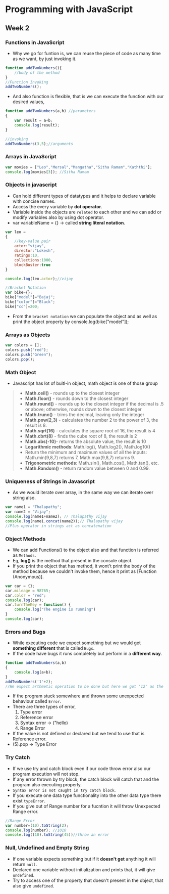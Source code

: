 # Programming with JavaScript
## Week 2
### Functions in JavaScript
* Why we go for funtion is, we can reuse the piece of code as many time as we want, by just invoking it.
```javascript
function addTwoNumbers(){
    //body of the method
}
//Function Invoking
addTwoNumbers();
```
* And also function is flexible, that is we can execute the function with our desired values,
```javascript
function addTwoNumbers(a,b) //parameters
{
    var result = a+b;
    console.log(result);
}

//invoking
addTwoNumbers(3,5);//arguments
```
### Arrays in JavaScript
```javascript
var movies = ["Leo","Mersal","Mangatha","Sitha Ramam","Kaththi"];
console.log(movies[3]); //Sitha Ramam
```
### Objects in javascript
* Can hold different types of datatypes and it helps to declare variable with concise names.
* Access the every variable by **dot operator**.
* Variable inside the objects are `related` to each other and we can add or modify variables also by using dot operator.
* var variableName = {} -> called **string literal notation**.
```javascript
var leo = 
{
    //key-value pair
    actor:"vijay",
    director:"Lokesh",
    ratings:10,
    collections:1000,
    blockBuster:true
}

console.log(leo.actor);//vijay
```
```javascript
//Bracket Notation
var bike={};
bike["model"]="Bajaj";
bike["color"]="Black";
bike["cc"]=200;
```
* From the `bracket notation` we can populate the object and as well as print the object property by console.log(bike["model"]);

### Arrays as Objects
```javascript
var colors = [];
colors.push("red");
colors.push("Green");
colors.pop();
```
### Math Object
* Javascript has lot of buitl-in object, math object is one of those group
 > - **Math.ceil()** - rounds up to the closest integer 
 > - **Math.floor()** - rounds down to the closest integer 
 > - **Math.round()** - rounds up to the closest integer if the decimal is .5 or above; otherwise, rounds down to the closest integer 
 > - **Math.trunc()** - trims the decimal, leaving only the integer
> - **Math.pow(2,3)** - calculates the number 2 to the power of 3, the result is 8.
> - **Math.sqrt(16)** - calculates the square root of 16, the result is 4 
> - **Math.cbrt(8)** - finds the cube root of 8, the result is 2 
> - **Math.abs(-10)**- returns the absolute value, the result is 10 
> - **Logarithmic methods**: Math.log(), Math.log2(), Math.log10() 
> - Return the minimum and maximum values of all the inputs: Math.min(9,8,7) returns 7, Math.max(9,8,7) returns 9.
> - **Trigonometric methods**: Math.sin(), Math.cos(), Math.tan(), etc.
> - **Math.Random()** - return random value between 0 and 0.99.
### Uniqueness of Strings in Javascript
* As we would iterate over array, in the same way we can iterate over string also.
```javascript
var name1 = "Thalapathy";
var name2 = "Vijay";
console.log(name1+name2); // Thalapathy vijay
console.log(name1.concat(name2));// Thalapathy vijay
//Plus operator in strings act as concatenation
```
### Object Methods
* We can add Functions() to the object also and that function is referred as `Methods`.
* Eg, **log()** is the method that present in the console object.
* If you print the object that has method, it wont't print the body of the method because we couldn't invoke them, hence it print as [Function (Anonymous)].
```javascript
var car = {};
car.mileage = 98765;
car.color = "red";
console.log(car);
car.turnTheKey = function() {
    console.log("The engine is running")
}
console.log(car);
```
### Errors and Bugs
* While executing code we expect something but we would get **something different** that is called `Bugs`.
* If the code have bugs it runs completely but perform in a **different way**.
```javascript
function addTwoNumbers(a,b)
{
    console.log(a+b);
}
addTwoNumbers('1'+2);
//We expect arthmetic operation to be done but here we got '12' as the output
```
* If the program stuck somewhere and thrown some unexpected behaviour called `Error`.
* There are three types of error,
    1. Type error
    2. Reference error
    3. Syntax error -> ("hello)
    4. Range Error
* If the value is not defined or declared but we tend to use that is Reference error.
* (5).pop -> Type Error
### Try Catch
* If we use try and catch block even if our code throw error also our program execution will not stop.
* If any error thrown by try block, the catch block will catch that and the program also executing properly.
* `Syntax error is not caught in try catch block`.
* If you execute one data type functionality into the other data type there exist `typeError`.
* If you give out of Range number for a fucntion it will throw Unexpected Range error.
```javascript
//Range Error
var number=(10).toString(2);
console.log(number); //1010
console.log((10).toString(45))//throw an error
```
### Null, Undefined and Empty String
* If one variable expects something but if it **doesn't get** anything it will return `null`.
* Declared one variable without initialization and prints that, it will give `undefined`.
* Try to access one of the property that doesn't present in the object, that also give `undefined`.